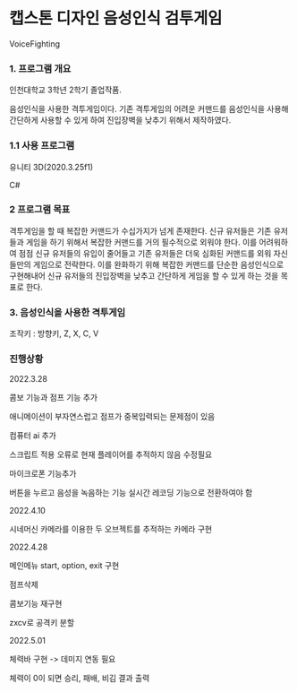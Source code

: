 # 캡스톤 디자인 음성인식 검투게임

VoiceFighting

### 1. 프로그램 개요
인천대학교 3학년 2학기 졸업작품.

음성인식을 사용한 격투게임이다. 기존 격투게임의 어려운 커맨드를 음성인식을 사용해 간단하게 사용할 수 있게 하여
진입장벽을 낮추기 위해서 제작하였다.

### 1.1 사용 프로그램
유니티 3D(2020.3.25f1)

C#

### 2 프로그램 목표
격투게임을 할 때 복잡한 커맨드가 수십가지가 넘게 존재한다. 신규 유저들은 기존 유저들과 게임을 하기 위해서
복잡한 커맨드를 거의 필수적으로 외워야 한다. 이를 어려워하여 점점 신규 유저들의 유입이 줄어들고
기존 유저들은 더욱 심화된 커맨드를 외워 자신들만의 게임으로 전락한다.
이를 완화하기 위해 복잡한 커맨드를 단순한 음성인식으로 구현해내어
신규 유저들의 진입장벽을 낮추고 간단하게 게임을 할 수 있게 하는 것을 목표로 한다.

### 3. 음성인식을 사용한 격투게임

조작키 : 방향키, Z, X, C, V


### 진행상황
2022.3.28

콤보 기능과 점프 기능 추가

애니메이션이 부자연스럽고 점프가 중복입력되는 문제점이 있음

컴퓨터 ai 추가

스크립트 적용 오류로 현재 플레이어를 추적하지 않음 수정필요

마이크로폰 기능추가

버튼을 누르고 음성을 녹음하는 기능
실시간 레코딩 기능으로 전환하여야 함

2022.4.10

시네머신 카메라를 이용한 두 오브젝트를 추적하는 카메라 구현

2022.4.28

메인메뉴 start, option, exit 구현

점프삭제

콤보기능 재구현

zxcv로 공격키 분할

2022.5.01

체력바 구현 -> 데미지 연동 필요

체력이 0이 되면 승리, 패배, 비김 결과 출력

